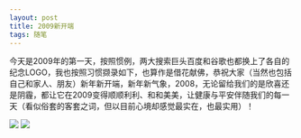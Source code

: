 ```yaml
---
layout: post
title: 2009新开端
tags: 随笔
---
```


今天是2009年的第一天，按照惯例，两大搜索巨头百度和谷歌也都换上了各自的纪念LOGO，我也按照习惯撷录如下，也算作是借花献佛，恭祝大家（当然也包括自己和家人、朋友）新年新开端，新年新气象，2008，无论留给我们的是欣喜还是阴霾，都让它在2009变得顺顺利利、和和美美，让健康与平安伴随我们的每一天（看似俗套的客套之词，但以目前心境却感觉最实在，也最实用）！

![](http://image.cpxxpc.com/xinkaiduan1.jpg)  ![](http://image.cpxxpc.com/xinkaiduan2.jpg)

